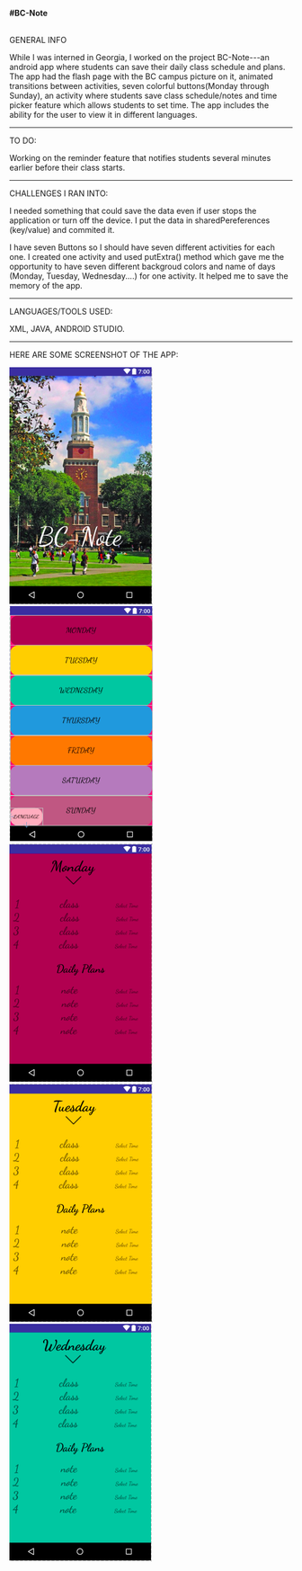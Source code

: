 
<b>#BC-Note</b> <br> <br>

GENERAL INFO


While I was interned in Georgia, I worked on the project BC-Note---an android app where students can save their daily class 
schedule and plans.
The app had the flash page with the BC campus picture on it, animated transitions between activities, seven colorful 
buttons(Monday through Sunday), an activity where students save class schedule/notes and time picker feature which allows 
students to set time. 
The app includes the ability for the user to view it in different languages. 
____

TO DO:


Working on the reminder feature that notifies students several minutes earlier before their class starts.
 
 ____
 
CHALLENGES I RAN INTO:


I needed something that could save the data even if user stops the application or turn off the device. I put the data in
sharedPereferences (key/value) and commited it. 

I have seven Buttons so I should have seven different activities for each one. I created one activity and used putExtra()
method which gave me the opportunity to have seven different backgroud colors and name of days (Monday, Tuesday, Wednesday....)
for one activity. It helped me to save the memory of the app. 

 ______
 
LANGUAGES/TOOLS USED:

XML, JAVA, ANDROID STUDIO.
 
 ____
 
HERE ARE SOME SCREENSHOT OF THE APP:

<img src="flash.png">
<img src="main.png">
<img src="1.png">
<img src="2.png">
<img src="3.png">
